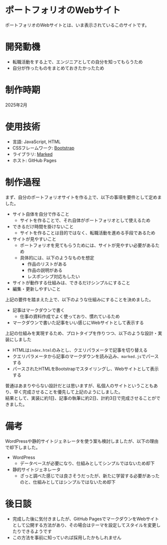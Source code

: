 # ポートフォリオのWebサイト
ポートフォリオのWebサイトとは、いま表示されているこのサイトです。

# 開発動機
- 転職活動をする上で、エンジニアとしての自分を知ってもらうため
- 自分が作ったものをまとめておきたかったため

# 制作時期
2025年2月

# 使用技術
- 言語: JavaScript, HTML
- CSSフレームワーク: [Bootstrap](https://getbootstrap.jp)
- ライブラリ: [Marked](https://github.com/markedjs/marked)
- ホスト: GitHub Pages

# 制作過程
まず、自分のポートフォリオサイトを作る上で、以下の事項を要件として定めました。

- サイト自体を自分で作ること
  - サイトを作ることで、それ自体がポートフォリオとして使えるため
- できるだけ時間を掛けないこと
  - サイトを作ることは目的ではなく、転職活動を進める手段であるため
- サイトが見やすいこと
  - ポートフォリオを見てもらうためには、サイトが見やすい必要があるため
  - 具体的には、以下のようなものを想定
    - 作品のリストがある
    - 作品の説明がある
    - レスポンシブ対応もしたい
- サイトが動作する仕組みは、できるだけシンプルにすること
- 編集・更新しやすいこと

上記の要件を踏まえた上で、以下のような仕組みにすることを決めました。
- 記事はマークダウンで書く
  - 仕事の資料作成でよく使っており、慣れているため
- マークダウンで書いた記事をいい感じにWebサイトとして表示する

上記の仕組みを実現するため、プロトタイプを作りつつ、以下のような設計・実装にしました
- HTMLは`index.html`のみとし、クエリパラメータで記事を切り替える
- クエリパラメータから記事のマークダウンを読み込み、`marked.js`でパースする
- パースされたHTMLをBootstrapでスタイリングし、Webサイトとして表示する

普通はあまりやらない設計だとは思いますが、私個人のサイトということもあり、早く完成させることを優先して上記のようにしました。  
結果として、実装に約1日、記事の執筆に約2日、計約3日で完成させることができました。

# 備考
WordPressや静的サイトジェネレータを使う案も検討しましたが、以下の理由で却下しました。
- WordPress
  - データベースが必要になり、仕組みとしてシンプルではないため却下
- 静的サイトジェネレータ
  - ざっと調べた感じでは良さそうだったが、新たに学習する必要があったのと、仕組みとしてはシンプルではないため却下

# 後日談
- 完成した後に気付きましたが、GitHub PagesでマークダウンをWebサイトとして公開する方法があり、その場合はテーマを設定してスタイルを変更したりできるようです
- この方法を事前に知っていれば採用したかもしれません
